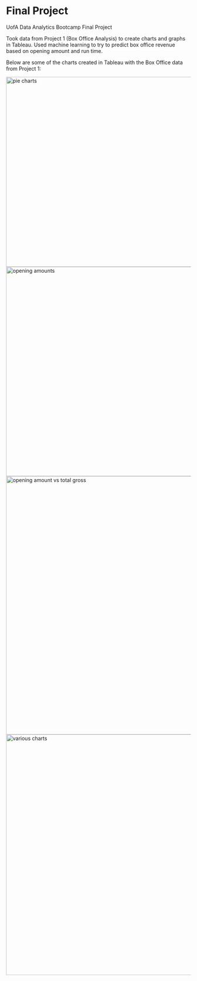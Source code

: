 # Final Project

UofA Data Analytics Bootcamp Final Project

Took data from Project 1 (Box Office Analysis) to create charts and graphs in Tableau. Used machine learning to try to predict box office revenue based on opening amount and run time.

Below are some of the charts created in Tableau with the Box Office data from Project 1:



<img width="517" alt="pie charts" src="https://user-images.githubusercontent.com/57542250/84950555-f385a000-b0a3-11ea-8155-5c7db5330a67.PNG">


<img width="570" alt="opening amounts" src="https://user-images.githubusercontent.com/57542250/84950574-f8e2ea80-b0a3-11ea-8517-3129a3352f21.PNG">


<img width="703" alt="opening amount vs total gross" src="https://user-images.githubusercontent.com/57542250/84950586-fe403500-b0a3-11ea-8b9c-a97aec84aad7.PNG">


<img width="655" alt="various charts" src="https://user-images.githubusercontent.com/57542250/84950599-0304e900-b0a4-11ea-8dcc-eb934b679efc.PNG">
